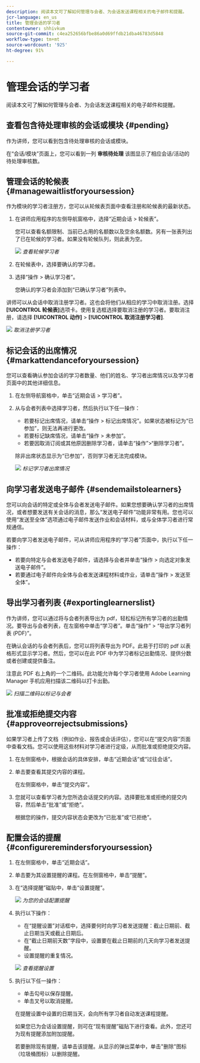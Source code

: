 ```yaml
---
description: 阅读本文可了解如何管理与会者、为会话发送课程相关的电子邮件和提醒。
jcr-language: en_us
title: 管理会话的学习者
contentowner: shhivkum
source-git-commit: c4ea252656bfbe86a0d69ffdb21dba46783d5848
workflow-type: tm+mt
source-wordcount: '925'
ht-degree: 91%

---
```




# 管理会话的学习者

阅读本文可了解如何管理与会者、为会话发送课程相关的电子邮件和提醒。

## 查看包含待处理审核的会话或模块 {#pending}

作为讲师，您可以看到包含待处理审核的会话或模块。

在“会话/模块”页面上，您可以看到一列 **审核待处理** 该图显示了相应会话/活动的待处理审核数。

## 管理会话的轮候表 {#managewaitlistforyoursession}

作为模块的学习者注册方，您可以从轮候表页面中查看注册和轮候表的最新状态。

1. 在讲师应用程序的左侧导航窗格中，选择“近期会话 > 轮候表”。

   您可以查看名额限制、当前已占用的名额数以及空余名额数。另有一张表列出了已在轮候的学习者。如果没有轮候队列，则此表为空。

   ![](assets/waitlist.png)
   *查看轮候学习者*

1. 在轮候表中，选择要确认的学习者。
1. 选择“操作 > 确认学习者”。

   您确认的学习者会添加到“已确认学习者”列表中。

讲师可以从会话中取消注册学习者。这也会将他们从相应的学习中取消注册。选择&#x200B;**[!UICONTROL 轮候表]**&#x200B;选项卡。使用复选框选择要取消注册的学习者。要取消注册，请选择 **[!UICONTROL 动作]** > **[!UICONTROL 取消注册学习者]**.

![](assets/unenroll-learners.png)
*取消注册学习者*

## 标记会话的出席情况 {#markattendanceforyoursession}

您可以查看确认参加会话的学习者数量、他们的姓名、学习者出席情况以及学习者页面中的其他详细信息。

1. 在左侧导航窗格中，单击“近期会话 > 学习者”。
1. 从与会者列表中选择学习者，然后执行以下任一操作：

   * 若要标记出席情况，请单击“操作 > 标记出席情况”。如果状态被标记为“已参加”，则无法再进行更改。
   * 若要标记缺席情况，请单击“操作 > 未参加”。
   * 若要因取消订阅或其他原因删除学习者，请单击“操作”>“删除学习者”。

   除非出席状态显示为“已参加”，否则学习者无法完成模块。

   ![](assets/markattendance.png)
   *标记学习者出席情况*

## 向学习者发送电子邮件 {#sendemailstolearners}

您可以向会话的特定或全体与会者发送电子邮件。如果您想要确认学习者的出席情况，或者想要发送有关会话的消息，那么“发送电子邮件”功能非常有用。您也可以使用“发送至全体”选项通过电子邮件发送作业和会话材料，或与全体学习者进行常规通信。

若要向学习者发送电子邮件，可从讲师应用程序的“学习者”页面中，执行以下任一操作：

* 若要向特定与会者发送电子邮件，请选择与会者并单击“操作 > 向选定对象发送电子邮件”。
* 若要通过电子邮件向全体与会者发送课程材料或作业，请单击“操作 > 发送至全体”。

## 导出学习者列表 {#exportinglearnerslist}

作为讲师，您可以通过将与会者列表导出为 pdf，轻松标记所有学习者的出勤情况。要导出与会者列表，在左窗格中单击“学习者”。单击“操作” > “导出学习者列表 (PDF)”。

在确认会话的与会者列表后，您可以将列表导出为 PDF。此易于打印的 pdf 以表格形式显示学习者。然后，您可以在此 PDF 中为学习者标记出勤情况、提供分数或者创建或提供备注。

注意此 PDF 右上角的一个二维码。此功能允许每个学习者使用 Adobe Learning Manager 手机应用扫描该二维码以打卡出勤。

![](assets/exportpdf.png)
*扫描二维码以标记与会者*

## 批准或拒绝提交内容 {#approveorrejectsubmissions}

如果学习者上传了文档（例如作业、报告或会话评估），您可以在“提交内容”页面中查看文档。您可以使用这些材料对学习者进行定级，从而批准或拒绝提交内容。

1. 在左侧窗格中，根据会话的具体安排，单击“近期会话”或“过往会话”。
1. 单击要查看其提交内容的课程。

   在左侧窗格中，单击“提交内容”。

1. 您就可以查看学习者为您所选会话提交的内容。选择要批准或拒绝的提交内容，然后单击“批准”或“拒绝”。

   根据您的操作，提交内容状态会更改为“已批准”或“已拒绝”。

## 配置会话的提醒 {#configureremindersforyoursession}

1. 在左侧窗格中，单击“近期会话”。
1. 单击要为其设置提醒的课程。在左侧窗格中，单击“提醒”。
1. 在“选择提醒”磁贴中，单击“设置提醒”。

   ![](assets/setreminder.png)
   *为您的会话配置提醒*

1. 执行以下操作：

   * 在“提醒设置”对话框中，选择要何时向学习者发送提醒：截止日期前、截止日期当天或截止日期后。
   * 在“截止日期前天数”字段中，设置要在截止日期前的几天向学习者发送提醒。
   * 设置提醒的重复情况。

   ![](assets/remindersettings.png)
   *查看提醒设置*

1. 执行以下任一操作：

   * 单击勾号以保存提醒。
   * 单击叉号以取消提醒。

   在提醒设置中设置的日期当天，会向所有学习者自动发送课程提醒。

   如果您已为会话设置提醒，则可在“现有提醒”磁贴下进行查看。此外，您还可为现有提醒添加附加提醒。

   若要删除现有提醒，请单击该提醒。从显示的弹出菜单中，单击&quot;删除&quot;图标（垃圾桶图标）以删除提醒。
